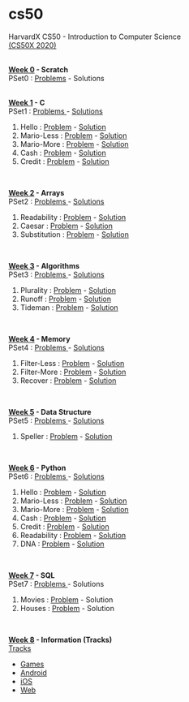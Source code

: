 # cs50
HarvardX CS50 - Introduction to Computer Science <br>
<a href = "https://cs50.harvard.edu/x/2020/"> (CS50X 2020) </a><br><br>

<b><a href = "https://cs50.harvard.edu/x/2020/weeks/0/">Week 0</a> - Scratch</b> <br>
PSet0 : <a href = "https://cs50.harvard.edu/x/2020/psets/0/">Problems</a> - 
<a>Solutions</a> <br><br>

<b><a href = "https://cs50.harvard.edu/x/2020/weeks/1/">Week 1</a> - C </b><br>
PSet1 :
<a href = "https://cs50.harvard.edu/x/2020/psets/1/">Problems </a> -
<a href ="https://github.com/aaryarajoju/cs50/tree/main/Week%201%20-%20C%20(P%20Set%201)">Solutions</a> <br>

<ol>
  <li>Hello :
    <a href = "https://cs50.harvard.edu/x/2020/psets/1/hello">Problem</a> -
    <a href = "https://github.com/aaryarajoju/cs50/blob/main/Week%201%20-%20C%20(P%20Set%201)/1)Hello.c"> Solution</a></li>
  
  <li>Mario-Less :
    <a href = "https://cs50.harvard.edu/x/2020/psets/1/mario/less">Problem</a> -
    <a href = "https://github.com/aaryarajoju/cs50/blob/main/Week%201%20-%20C%20(P%20Set%201)/2)Mario-Less.c">Solution</a></li>
  
  <li>Mario-More :
    <a href = "https://cs50.harvard.edu/x/2020/psets/1/mario/more">Problem</a> -
    <a href = "https://github.com/aaryarajoju/cs50/blob/main/Week%201%20-%20C%20(P%20Set%201)/2)Mario-More.c">Solution</a></li>
  
  <li>Cash :
   <a href = "https://cs50.harvard.edu/x/2020/psets/1/cash">Problem</a> -
   <a href = "https://github.com/aaryarajoju/cs50/blob/main/Week%201%20-%20C%20(P%20Set%201)/3)Cash.c">Solution</a></li>
  
  <li>Credit :
    <a href = "https://cs50.harvard.edu/x/2020/psets/1/credit">Problem</a> -
    <a href = "https://github.com/aaryarajoju/cs50/blob/main/Week%201%20-%20C%20(P%20Set%201)/3)Credit.c">Solution</a></li>
</ol><br>

<b><a href = "https://cs50.harvard.edu/x/2020/weeks/2/">Week 2</a> - Arrays </b><br>
PSet2 :
<a href = "https://cs50.harvard.edu/x/2020/psets/2/">Problems </a> -
<a href = "https://github.com/aaryarajoju/cs50/tree/main/Week%202%20-%20Arrays%20(P%20Set%202)">Solutions</a> <br>

<ol>
  <li>Readability :
    <a href = "https://cs50.harvard.edu/x/2020/psets/2/readability">Problem</a> -
    <a href = "https://github.com/aaryarajoju/cs50/blob/main/Week%202%20-%20Arrays%20(P%20Set%202)/1)Readability.c"> Solution</a></li>
  
  <li>Caesar :
    <a href = "https://cs50.harvard.edu/x/2020/psets/2/caesar">Problem</a> -
    <a href = "https://github.com/aaryarajoju/cs50/blob/main/Week%202%20-%20Arrays%20(P%20Set%202)/2)Caesar.c">Solution</a></li>
  
  <li>Substitution :
    <a href = "https://cs50.harvard.edu/x/2020/psets/2/substitution">Problem</a> -
    <a href = "https://github.com/aaryarajoju/cs50/blob/main/Week%202%20-%20Arrays%20(P%20Set%202)/2)Substitution.c">Solution</a></li>
</ol><br>

<b><a href = "https://cs50.harvard.edu/x/2020/weeks/3/">Week 3</a> - Algorithms </b><br>
PSet3 :
<a href = "https://cs50.harvard.edu/x/2020/psets/3/">Problems </a> -
<a href = "https://github.com/aaryarajoju/cs50/tree/main/Week%203%20-%20Algorithms%20(P%20Set%203)">Solutions</a> <br>

<ol>
  <li>Plurality :
    <a href = "https://cs50.harvard.edu/x/2020/psets/3/plurality">Problem</a> -
    <a href = "https://github.com/aaryarajoju/cs50/blob/main/Week%203%20-%20Algorithms%20(P%20Set%203)/1)Plurality.c"> Solution</a></li>
  
  <li>Runoff :
    <a href = "https://cs50.harvard.edu/x/2020/psets/3/runoff">Problem</a> -
    <a href = "https://github.com/aaryarajoju/cs50/blob/main/Week%203%20-%20Algorithms%20(P%20Set%203)/2)Runoff.c">Solution</a></li>
  
  <li>Tideman :
    <a href = "https://cs50.harvard.edu/x/2020/psets/3/tideman">Problem</a> -
    <a href = "https://github.com/aaryarajoju/cs50/blob/main/Week%203%20-%20Algorithms%20(P%20Set%203)/2)Tiderman.c">Solution</a></li>
</ol><br>

<b><a href = "https://cs50.harvard.edu/x/2020/weeks/4/">Week 4</a> - Memory </b><br>
PSet4 :
<a href = "https://cs50.harvard.edu/x/2020/psets/4/">Problems </a> -
<a href = "https://github.com/aaryarajoju/cs50/tree/main/Week%204%20-%20Memory%20(P%20Set%204)">Solutions</a> <br>

<ol>
  <li>Filter-Less :
    <a href = "https://cs50.harvard.edu/x/2020/psets/4/filter/less">Problem</a> -
    <a href = "https://github.com/aaryarajoju/cs50/blob/main/Week%204%20-%20Memory%20(P%20Set%204)/1)Filter-Less.c"> Solution</a></li>
  
  <li>Filter-More :
    <a href = "https://cs50.harvard.edu/x/2020/psets/4/filter/more">Problem</a> -
    <a href = "https://github.com/aaryarajoju/cs50/blob/main/Week%204%20-%20Memory%20(P%20Set%204)/1)Filter-More.c">Solution</a></li>
  
  <li>Recover :
    <a href = "https://cs50.harvard.edu/x/2020/psets/4/recover">Problem</a> -
    <a href = "https://github.com/aaryarajoju/cs50/blob/main/Week%204%20-%20Memory%20(P%20Set%204)/2)Recover.c">Solution</a></li>
</ol><br>

<b><a href = "https://cs50.harvard.edu/x/2020/weeks/5/">Week 5</a> - Data Structure </b><br>
PSet5 :
<a href = "https://cs50.harvard.edu/x/2020/psets/5/">Problems </a> -
<a href = "https://github.com/aaryarajoju/cs50/tree/main/Week%205%20-%20Data%20Structures%20(P%20Set%205)">Solutions</a> <br>

<ol>
  <li>Speller :
    <a href = "https://cs50.harvard.edu/x/2020/psets/5/speller">Problem</a> -
    <a href = "https://github.com/aaryarajoju/cs50/blob/main/Week%205%20-%20Data%20Structures%20(P%20Set%205)/1)Speller.c"> Solution</a></li>
</ol><br>

<b><a href = "https://cs50.harvard.edu/x/2020/weeks/6/">Week 6</a> - Python</b> <br>
PSet6 :
<a href = "https://cs50.harvard.edu/x/2020/psets/6/">Problems </a> -
<a href = "https://github.com/aaryarajoju/cs50/tree/main/Week%206%20-%20Python%20(P%20Set%206)">Solutions</a> <br>

<ol>
  <li>Hello :
    <a href = "https://cs50.harvard.edu/x/2020/psets/6/hello">Problem</a> -
    <a href = "https://github.com/aaryarajoju/cs50/blob/main/Week%206%20-%20Python%20(P%20Set%206)/1)Hello.py"> Solution</a></li>
  
  <li>Mario-Less :
    <a href = "https://cs50.harvard.edu/x/2020/psets/6/mario/less">Problem</a> -
    <a href = "https://github.com/aaryarajoju/cs50/blob/main/Week%206%20-%20Python%20(P%20Set%206)/2)Mario-Less.py">Solution</a></li>
  
  <li>Mario-More :
    <a href = "https://cs50.harvard.edu/x/2020/psets/6/mario/more">Problem</a> -
    <a href = "https://github.com/aaryarajoju/cs50/blob/main/Week%206%20-%20Python%20(P%20Set%206)/2)Mario-More.py">Solution</a></li>
  
  <li>Cash :
   <a href = "https://cs50.harvard.edu/x/2020/psets/6/cash">Problem</a> -
   <a href = "https://github.com/aaryarajoju/cs50/blob/main/Week%206%20-%20Python%20(P%20Set%206)/3)Cash.py">Solution</a></li>
  
  <li>Credit :
    <a href = "https://cs50.harvard.edu/x/2020/psets/6/credit">Problem</a> -
    <a href = "https://github.com/aaryarajoju/cs50/blob/main/Week%206%20-%20Python%20(P%20Set%206)/3)Credit.py">Solution</a></li>
    
   <li>Readability :
   <a href = "https://cs50.harvard.edu/x/2020/psets/6/readability">Problem</a> -
   <a href = "https://github.com/aaryarajoju/cs50/blob/main/Week%206%20-%20Python%20(P%20Set%206)/4)Readability.py">Solution</a></li>
  
  <li>DNA :
    <a href = "https://cs50.harvard.edu/x/2020/psets/6/dna">Problem</a> -
    <a href = "https://github.com/aaryarajoju/cs50/blob/main/Week%206%20-%20Python%20(P%20Set%206)/5)DNA.py">Solution</a></li>
</ol><br>

<b><a href = "https://cs50.harvard.edu/x/2020/weeks/7/">Week 7</a> - SQL</b> <br>
PSet7 :
<a href = "https://cs50.harvard.edu/x/2020/psets/7/">Problems </a> -
<a>Solutions</a> <br>

<ol>
  <li>Movies :
    <a href = "https://cs50.harvard.edu/x/2020/psets/7/movies">Problem</a> -
    <a> Solution</a></li>
  
  <li>Houses :
    <a href = "https://cs50.harvard.edu/x/2020/psets/7/houses/">Problem</a> -
    <a>Solution</a></li>
</ol><br>

<b><a href = "https://cs50.harvard.edu/x/2020/weeks/8/">Week 8</a> - Information (Tracks)</b> <br>
<a href = "https://cs50.harvard.edu/x/2020/tracks/">Tracks </a>

<ul>
  <li><a href = "https://cs50.harvard.edu/x/2020/tracks/games/">Games</a></li>
  <li><a href = "https://cs50.harvard.edu/x/2020/tracks/mobile/android/">Android</a></li>
  <li><a href = "https://cs50.harvard.edu/x/2020/tracks/mobile/ios/">iOS</a></li>
  <li><a href = "https://cs50.harvard.edu/x/2020/tracks/web/">Web</a></li>
 </ul><br>

